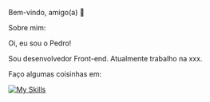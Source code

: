 Bem-vindo, amigo(a) 👋

Sobre mim:

Oi, eu sou o Pedro!

Sou desenvolvedor Front-end.
Atualmente trabalho na xxx.

Faço algumas coisinhas em:

[![My Skills](https://skillicons.dev/icons?i=html,css,js,react)](https://skillicons.dev)
